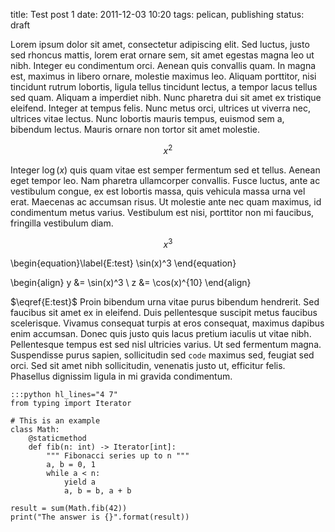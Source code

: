 title: Test post 1
date: 2011-12-03 10:20
tags: pelican, publishing
status: draft

Lorem ipsum dolor sit amet, consectetur adipiscing elit. Sed luctus, justo sed rhoncus mattis, lorem erat ornare sem, sit amet egestas magna leo ut nibh. Integer eu condimentum orci. Aenean quis convallis quam. In magna est, maximus in libero ornare, molestie maximus leo. Aliquam porttitor, nisi tincidunt rutrum lobortis, ligula tellus tincidunt lectus, a tempor lacus tellus sed quam. Aliquam a imperdiet nibh. Nunc pharetra dui sit amet ex tristique eleifend. Integer at tempus felis. Nunc metus orci, ultrices ut viverra nec, ultrices vitae lectus. Nunc lobortis mauris tempus, euismod sem a, bibendum lectus. Mauris ornare non tortor sit amet molestie.

$$x^2$$

Integer $\log(x)$ quis quam vitae est semper fermentum sed et tellus. Aenean eget tempor leo. Nam pharetra ullamcorper convallis. Fusce luctus, ante ac vestibulum congue, ex est lobortis massa, quis vehicula massa urna vel erat. Maecenas ac accumsan risus. Ut molestie ante nec quam maximus, id condimentum metus varius. Vestibulum est nisi, porttitor non mi faucibus, fringilla vestibulum diam.

$$
  x^3
$$

\begin{equation}\label{E:test}
  \sin(x)^3
\end{equation}

\begin{align}
  y &= \sin(x)^3
  \\
  z &= \cos(x)^{10}
\end{align}

$\eqref{E:test}$ Proin bibendum urna vitae purus bibendum hendrerit. Sed faucibus sit amet ex in eleifend. Duis pellentesque suscipit metus faucibus scelerisque. Vivamus consequat turpis at eros consequat, maximus dapibus enim accumsan. Donec quis justo quis lacus pretium iaculis ut vitae nibh. Pellentesque tempus est sed nisl ultricies varius. Ut sed fermentum magna. Suspendisse purus sapien, sollicitudin sed `code` maximus sed, feugiat sed orci. Sed sit amet nibh sollicitudin, venenatis justo ut, efficitur felis. Phasellus dignissim ligula in mi gravida condimentum.

    :::python hl_lines="4 7"
    from typing import Iterator

    # This is an example
    class Math:
        @staticmethod
        def fib(n: int) -> Iterator[int]:
            """ Fibonacci series up to n """
            a, b = 0, 1
            while a < n:
                yield a
                a, b = b, a + b

    result = sum(Math.fib(42))
    print("The answer is {}".format(result))
